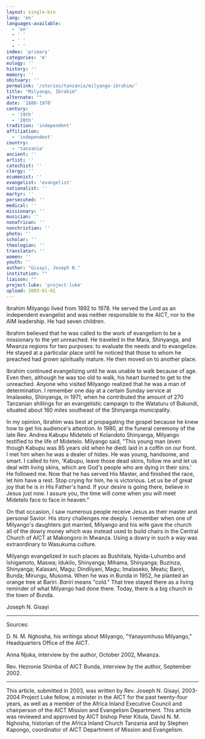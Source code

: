 ```yaml
---
layout: single-bio
lang: 'en'
languages-available:
  - 'en'
  - ' '
  - ' '
  - ' '
index: 'primary'
categories: 'm'
eulogy: ''
history: ''
memory: ''
obituary: ''
permalink: '/stories/tanzania/milyango-ibrahim/'
title: "Milyango, Ibrahim"
alternate: ""
date: '1880-1978'
century:
  - '19th'
  - '20th'
tradition: 'independent'
affiliation:
  - 'independent'
country:
  - 'tanzania'
ancient: ''
artist: ''
catechist: ''
clergy: ''
ecumenist: ''
evangelist: 'evangelist'
nationalist: ''
martyr: ''
persecuted: ''
medical: ''
missionary: ''
musician: ''
nonafrican: ''
nonchristian: ''
photo: ''
scholar: ''
theologian: ''
translator: ''
women: ''
youth: ''
author: "Gisayi, Joseph N."
institution: ""
liaison: ""
project-luke: 'project-luke'
upload: 2003-01-01
---
```




Ibrahim Milyango lived from 1892 to 1978.  He served the Lord as an independent evangelist and was neither responsible to the AICT, nor to the AIM leadership. He had seven children.

Ibrahim believed that he was called to the work of evangelism to be a missionary to the yet unreached.  He traveled in the Mara, Shinyanga, and Mwanza regions for two purposes: to evaluate the needs and to evangelize. He stayed at a particular place until he noticed that those to whom he preached had grown spiritually mature.  He then moved on to another place.

Ibrahim continued evangelizing until he was unable to walk because of age.  Even then, although he was too old to walk, his heart burned to get to the unreached. Anyone who visited Milyango realized that  he was a man of determination. I remember one day at a certain Sunday service at Imalaseko, Shinyanga, in 1971, when he contributed the amount of 270 Tanzanian shillings for an evangelistic campaign to the Wataturu of Bukundi, situated about 160 miles southeast of the Shinyanga municipality.

In my opinion, Ibrahim was best at propagating the gospel because he knew how to get his audience's attention.  In 1980, at the funeral ceremony of the late Rev. Andrea Kabupu Midetelo of Kolandoto Shinyanga, Milyango testified to the life of Midetelo.  Milyango said, "This young man (even though Kabupu was 85 years old when he died) laid in a coffin on our front.  I met him when he was a dealer of hides. He was young, handsome, and smart.  I called to him, 'Kabupu, leave those dead skins, follow me and let us deal with living skins, which are God's people who are dying in their sins.' He followed me. Now that he has served His Master, and finished the race, let him have a rest.  Stop crying for him, he is victorious.  Let us be of great joy that he is in His Father's hand.  If your desire is going there, believe in Jesus just now. I assure you, the time will come when you will meet Midetelo face to face in heaven."

On that occasion, I saw numerous people receive Jesus as their master and personal Savior.  His story challenges me deeply.  I remember when one of  Milyango's daughters got married, Milyango and his wife gave the church all of the dowry money which was instead used to build chairs in the Central Church of AICT at Makongoro in Mwanza.  Using a dowry in such a way was extraordinary to Wasukuma culture.

Milyango evangelized in such places as Bushitala, Nyida-Luhumbo and Ishigamoto, Maswa; Idukilo, Shinyanga; Mihama, Shinyanga; Buzinza, Shinyanga; Kalasani, Magu; Dindilyani, Magu; Imalaseko, Meatu; Bariri, Bunda; Mirungu, Musoma.  When he was in Bunda in 1952, he planted an orange tree at Bariri. *Bariri* means "cold." That tree stayed there as a living reminder of what Milyango had done there.  Today, there is a big church in the town of Bunda.

Joseph N. Gisayi

---

Sources:

D. N. M. Nghosha, his writings about Milyango, "Yanayomhusu Milyango," Headquarters Office of the AICT.

Anna Njuka, interview by the author, October 2002, Mwanza.

Rev. Hezronie Shimba of AICT Bunda, interview by the author, September 2002.

---

This article, submitted in 2003, was written by Rev. Joseph N. Gisayi, 2003-2004 Project Luke fellow, a minister in the AICT for the past twenty-four years, as well as a member of the Africa Inland Executive Council and chairperson of the AICT Mission and Evangelism Department. This article was reviewed and approved by AICT bishop Peter Kitula, David N. M. Nghosha, historian of the Africa Inland Church Tanzania and by Stephen Kapongo, coordinator of AICT Department of Mission and Evangelism.

